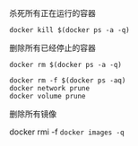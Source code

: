 杀死所有正在运行的容器
```
docker kill $(docker ps -a -q)
```
删除所有已经停止的容器
```
docker rm $(docker ps -a -q)
```
```
docker rm -f $(docker ps -aq)
docker network prune
docker volume prune
```
删除所有镜像

docker rmi -f `docker images -q`
